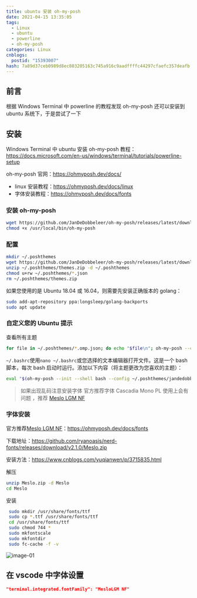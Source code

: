```yaml
---
title: ubuntu 安装 oh-my-posh
date: 2021-04-15 13:35:05
tags:
  - Linux
  - ubuntu
  - powerline
  - oh-my-posh
categories: Linux
cnblogs:
  postid: "15393007"
hash: 7a89d37ceb0989d8ec803205163c745a916c9aadffffc44297cfaefc357deafb
---
```


## 前言

根据 Windows Terminal 中 powerline 的教程发现 oh-my-posh 还可以安装到 ubuntu 系统下，于是尝试了一下

## 安装

Windows Terminal 中 ubuntu 安装 oh-my-posh 教程：https://docs.microsoft.com/en-us/windows/terminal/tutorials/powerline-setup

oh-my-posh 官网：https://ohmyposh.dev/docs/

- linux 安装教程：https://ohmyposh.dev/docs/linux
- 字体安装教程：https://ohmyposh.dev/docs/fonts

### 安装 oh-my-posh

```bash
wget https://github.com/JanDeDobbeleer/oh-my-posh/releases/latest/download/posh-linux-amd64 -O /usr/local/bin/oh-my-posh
chmod +x /usr/local/bin/oh-my-posh
```

### 配置

```bash
mkdir ~/.poshthemes
wget https://github.com/JanDeDobbeleer/oh-my-posh/releases/latest/download/themes.zip -O ~/.poshthemes/themes.zip
unzip ~/.poshthemes/themes.zip -d ~/.poshthemes
chmod u+rw ~/.poshthemes/*.json
rm ~/.poshthemes/themes.zip
```

如果您使用的是 Ubuntu 18.04 或 16.04，则需要先安装正确版本的 golang：

```bash
sudo add-apt-repository ppa:longsleep/golang-backports
sudo apt update
```

### 自定义您的 Ubuntu 提示

查看所有主题

```bash
for file in ~/.poshthemes/*.omp.json; do echo "$file\n"; oh-my-posh --config $file --shell universal; echo "\n"; done;
```

`~/.bashrc`使用`nano ~/.bashrc`或您选择的文本编辑器打开文件。这是一个 bash 脚本，每次 bash 启动时运行。添加以下内容（将主题更改为您喜欢的主题）：

```bash
eval "$(oh-my-posh --init --shell bash --config ~/.poshthemes/jandedobbeleer.omp.json)"
```

> 如果出现乱码注意安装字体 官方推荐字体 Cascadia Mono PL 使用上会有问题 ，推荐 [Meslo LGM NF](https://github.com/ryanoasis/nerd-fonts/releases/download/v2.1.0/Meslo.zip)

### 字体安装

官方推荐[Meslo LGM NF](https://github.com/ryanoasis/nerd-fonts/releases/download/v2.1.0/Meslo.zip)：https://ohmyposh.dev/docs/fonts

下载地址：https://github.com/ryanoasis/nerd-fonts/releases/download/v2.1.0/Meslo.zip

安装方法：https://www.cnblogs.com/yuqianwen/p/3715835.html

解压

```bash
unzip Meslo.zip -d Meslo
cd Meslo
```

安装

```bash
 sudo mkdir /usr/share/fonts/ttf
 sudo cp *.ttf /usr/share/fonts/ttf
 cd /usr/share/fonts/ttf
 sudo chmod 744 *
 sudo mkfontscale
 sudo mkfontdir
 sudo fc-cache -f -v
```

![image-01](https://bitbw.top/public/img/my_gallery/image-20210415135918711.png)

## 在 vscode 中字体设置

```json
"terminal.integrated.fontFamily": "MesloLGM NF"

```
